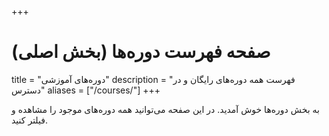 +++
# صفحه فهرست دوره‌ها (بخش اصلی)
title = "دوره‌های آموزشی"
description = "فهرست همه دوره‌های رایگان و در دسترس"
aliases = ["/courses/"]
+++

به بخش دوره‌ها خوش آمدید. در این صفحه می‌توانید همه دوره‌های موجود را مشاهده و فیلتر کنید.
